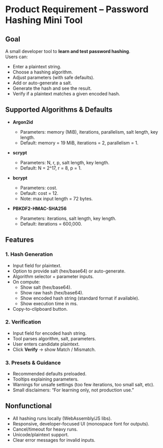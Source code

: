 # Product Requirement – Password Hashing Mini Tool

## Goal
A small developer tool to **learn and test password hashing**.  
Users can:

- Enter a plaintext string.  
- Choose a hashing algorithm.  
- Adjust parameters (with safe defaults).  
- Add or auto-generate a salt.  
- Generate the hash and see the result.  
- Verify if a plaintext matches a given encoded hash.  

## Supported Algorithms & Defaults
- **Argon2id**  
  - Parameters: memory (MiB), iterations, parallelism, salt length, key length.  
  - Default: memory = 19 MiB, iterations = 2, parallelism = 1.  

- **scrypt**  
  - Parameters: N, r, p, salt length, key length.  
  - Default: N = 2^17, r = 8, p = 1.  

- **bcrypt**  
  - Parameters: cost.  
  - Default: cost = 12.  
  - Note: max input length = 72 bytes.  

- **PBKDF2-HMAC-SHA256**  
  - Parameters: iterations, salt length, key length.  
  - Default: iterations = 600,000.  

## Features

### 1. Hash Generation
- Input field for plaintext.  
- Option to provide salt (hex/base64) or auto-generate.  
- Algorithm selector + parameter inputs.  
- On compute:  
  - Show salt (hex/base64).  
  - Show raw hash (hex/base64).  
  - Show encoded hash string (standard format if available).  
  - Show execution time in ms.  
- Copy-to-clipboard button.

### 2. Verification
- Input field for encoded hash string.  
- Tool parses algorithm, salt, parameters.  
- User enters candidate plaintext.  
- Click **Verify** → show Match / Mismatch.  

### 3. Presets & Guidance
- Recommended defaults preloaded.  
- Tooltips explaining parameters.  
- Warnings for unsafe settings (too few iterations, too small salt, etc).  
- Small disclaimers: “For learning only, not production use.”

## Nonfunctional
- All hashing runs locally (WebAssembly/JS libs).  
- Responsive, developer-focused UI (monospace font for outputs).  
- Cancel/timeout for heavy runs.  
- Unicode/plaintext support.  
- Clear error messages for invalid inputs.  
